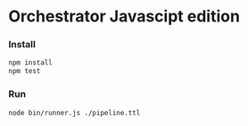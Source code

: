# Orchestrator Javascipt edition

### Install

```bash
npm install
npm test
```

### Run

```bash
node bin/runner.js ./pipeline.ttl
```
